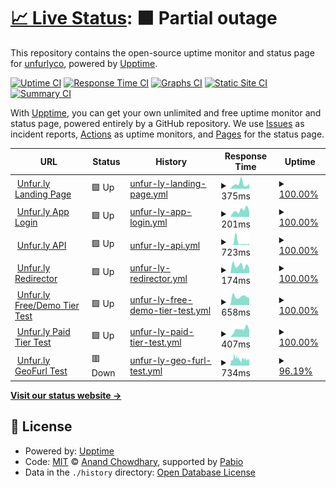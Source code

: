 # [📈 Live Status](https://status.unfur.ly): <!--live status--> **🟧 Partial outage**

This repository contains the open-source uptime monitor and status page for [unfurlyco](https://status.unfur.ly), powered by [Upptime](https://github.com/upptime/upptime).

[![Uptime CI](https://github.com/unfurlyco/uptime/workflows/Uptime%20CI/badge.svg)](https://github.com/unfurlyco/uptime/actions?query=workflow%3A%22Uptime+CI%22)
[![Response Time CI](https://github.com/unfurlyco/uptime/workflows/Response%20Time%20CI/badge.svg)](https://github.com/unfurlyco/uptime/actions?query=workflow%3A%22Response+Time+CI%22)
[![Graphs CI](https://github.com/unfurlyco/uptime/workflows/Graphs%20CI/badge.svg)](https://github.com/unfurlyco/uptime/actions?query=workflow%3A%22Graphs+CI%22)
[![Static Site CI](https://github.com/unfurlyco/uptime/workflows/Static%20Site%20CI/badge.svg)](https://github.com/unfurlyco/uptime/actions?query=workflow%3A%22Static+Site+CI%22)
[![Summary CI](https://github.com/unfurlyco/uptime/workflows/Summary%20CI/badge.svg)](https://github.com/unfurlyco/uptime/actions?query=workflow%3A%22Summary+CI%22)

With [Upptime](https://upptime.js.org), you can get your own unlimited and free uptime monitor and status page, powered entirely by a GitHub repository. We use [Issues](https://github.com/unfurlyco/uptime/issues) as incident reports, [Actions](https://github.com/unfurlyco/uptime/actions) as uptime monitors, and [Pages](https://status.unfur.ly) for the status page.

<!--start: status pages-->
<!-- This summary is generated by Upptime (https://github.com/upptime/upptime) -->
<!-- Do not edit this manually, your changes will be overwritten -->
<!-- prettier-ignore -->
| URL | Status | History | Response Time | Uptime |
| --- | ------ | ------- | ------------- | ------ |
| <img alt="" src="https://icons.duckduckgo.com/ip3/unfur.ly.ico" height="13"> [Unfur.ly Landing Page](https://unfur.ly/app/version) | 🟩 Up | [unfur-ly-landing-page.yml](https://github.com/unfurlyco/uptime/commits/HEAD/history/unfur-ly-landing-page.yml) | <details><summary><img alt="Response time graph" src="./graphs/unfur-ly-landing-page/response-time-week.png" height="20"> 375ms</summary><br><a href="https://status.unfur.ly/history/unfur-ly-landing-page"><img alt="Response time 423" src="https://img.shields.io/endpoint?url=https%3A%2F%2Fraw.githubusercontent.com%2Funfurlyco%2Fuptime%2FHEAD%2Fapi%2Funfur-ly-landing-page%2Fresponse-time.json"></a><br><a href="https://status.unfur.ly/history/unfur-ly-landing-page"><img alt="24-hour response time 398" src="https://img.shields.io/endpoint?url=https%3A%2F%2Fraw.githubusercontent.com%2Funfurlyco%2Fuptime%2FHEAD%2Fapi%2Funfur-ly-landing-page%2Fresponse-time-day.json"></a><br><a href="https://status.unfur.ly/history/unfur-ly-landing-page"><img alt="7-day response time 375" src="https://img.shields.io/endpoint?url=https%3A%2F%2Fraw.githubusercontent.com%2Funfurlyco%2Fuptime%2FHEAD%2Fapi%2Funfur-ly-landing-page%2Fresponse-time-week.json"></a><br><a href="https://status.unfur.ly/history/unfur-ly-landing-page"><img alt="30-day response time 479" src="https://img.shields.io/endpoint?url=https%3A%2F%2Fraw.githubusercontent.com%2Funfurlyco%2Fuptime%2FHEAD%2Fapi%2Funfur-ly-landing-page%2Fresponse-time-month.json"></a><br><a href="https://status.unfur.ly/history/unfur-ly-landing-page"><img alt="1-year response time 423" src="https://img.shields.io/endpoint?url=https%3A%2F%2Fraw.githubusercontent.com%2Funfurlyco%2Fuptime%2FHEAD%2Fapi%2Funfur-ly-landing-page%2Fresponse-time-year.json"></a></details> | <details><summary><a href="https://status.unfur.ly/history/unfur-ly-landing-page">100.00%</a></summary><a href="https://status.unfur.ly/history/unfur-ly-landing-page"><img alt="All-time uptime 100.00%" src="https://img.shields.io/endpoint?url=https%3A%2F%2Fraw.githubusercontent.com%2Funfurlyco%2Fuptime%2FHEAD%2Fapi%2Funfur-ly-landing-page%2Fuptime.json"></a><br><a href="https://status.unfur.ly/history/unfur-ly-landing-page"><img alt="24-hour uptime 100.00%" src="https://img.shields.io/endpoint?url=https%3A%2F%2Fraw.githubusercontent.com%2Funfurlyco%2Fuptime%2FHEAD%2Fapi%2Funfur-ly-landing-page%2Fuptime-day.json"></a><br><a href="https://status.unfur.ly/history/unfur-ly-landing-page"><img alt="7-day uptime 100.00%" src="https://img.shields.io/endpoint?url=https%3A%2F%2Fraw.githubusercontent.com%2Funfurlyco%2Fuptime%2FHEAD%2Fapi%2Funfur-ly-landing-page%2Fuptime-week.json"></a><br><a href="https://status.unfur.ly/history/unfur-ly-landing-page"><img alt="30-day uptime 100.00%" src="https://img.shields.io/endpoint?url=https%3A%2F%2Fraw.githubusercontent.com%2Funfurlyco%2Fuptime%2FHEAD%2Fapi%2Funfur-ly-landing-page%2Fuptime-month.json"></a><br><a href="https://status.unfur.ly/history/unfur-ly-landing-page"><img alt="1-year uptime 100.00%" src="https://img.shields.io/endpoint?url=https%3A%2F%2Fraw.githubusercontent.com%2Funfurlyco%2Fuptime%2FHEAD%2Fapi%2Funfur-ly-landing-page%2Fuptime-year.json"></a></details>
| <img alt="" src="https://icons.duckduckgo.com/ip3/unfur.ly.ico" height="13"> [Unfur.ly App Login](https://unfur.ly/app/login) | 🟩 Up | [unfur-ly-app-login.yml](https://github.com/unfurlyco/uptime/commits/HEAD/history/unfur-ly-app-login.yml) | <details><summary><img alt="Response time graph" src="./graphs/unfur-ly-app-login/response-time-week.png" height="20"> 201ms</summary><br><a href="https://status.unfur.ly/history/unfur-ly-app-login"><img alt="Response time 268" src="https://img.shields.io/endpoint?url=https%3A%2F%2Fraw.githubusercontent.com%2Funfurlyco%2Fuptime%2FHEAD%2Fapi%2Funfur-ly-app-login%2Fresponse-time.json"></a><br><a href="https://status.unfur.ly/history/unfur-ly-app-login"><img alt="24-hour response time 168" src="https://img.shields.io/endpoint?url=https%3A%2F%2Fraw.githubusercontent.com%2Funfurlyco%2Fuptime%2FHEAD%2Fapi%2Funfur-ly-app-login%2Fresponse-time-day.json"></a><br><a href="https://status.unfur.ly/history/unfur-ly-app-login"><img alt="7-day response time 201" src="https://img.shields.io/endpoint?url=https%3A%2F%2Fraw.githubusercontent.com%2Funfurlyco%2Fuptime%2FHEAD%2Fapi%2Funfur-ly-app-login%2Fresponse-time-week.json"></a><br><a href="https://status.unfur.ly/history/unfur-ly-app-login"><img alt="30-day response time 205" src="https://img.shields.io/endpoint?url=https%3A%2F%2Fraw.githubusercontent.com%2Funfurlyco%2Fuptime%2FHEAD%2Fapi%2Funfur-ly-app-login%2Fresponse-time-month.json"></a><br><a href="https://status.unfur.ly/history/unfur-ly-app-login"><img alt="1-year response time 268" src="https://img.shields.io/endpoint?url=https%3A%2F%2Fraw.githubusercontent.com%2Funfurlyco%2Fuptime%2FHEAD%2Fapi%2Funfur-ly-app-login%2Fresponse-time-year.json"></a></details> | <details><summary><a href="https://status.unfur.ly/history/unfur-ly-app-login">100.00%</a></summary><a href="https://status.unfur.ly/history/unfur-ly-app-login"><img alt="All-time uptime 100.00%" src="https://img.shields.io/endpoint?url=https%3A%2F%2Fraw.githubusercontent.com%2Funfurlyco%2Fuptime%2FHEAD%2Fapi%2Funfur-ly-app-login%2Fuptime.json"></a><br><a href="https://status.unfur.ly/history/unfur-ly-app-login"><img alt="24-hour uptime 100.00%" src="https://img.shields.io/endpoint?url=https%3A%2F%2Fraw.githubusercontent.com%2Funfurlyco%2Fuptime%2FHEAD%2Fapi%2Funfur-ly-app-login%2Fuptime-day.json"></a><br><a href="https://status.unfur.ly/history/unfur-ly-app-login"><img alt="7-day uptime 100.00%" src="https://img.shields.io/endpoint?url=https%3A%2F%2Fraw.githubusercontent.com%2Funfurlyco%2Fuptime%2FHEAD%2Fapi%2Funfur-ly-app-login%2Fuptime-week.json"></a><br><a href="https://status.unfur.ly/history/unfur-ly-app-login"><img alt="30-day uptime 100.00%" src="https://img.shields.io/endpoint?url=https%3A%2F%2Fraw.githubusercontent.com%2Funfurlyco%2Fuptime%2FHEAD%2Fapi%2Funfur-ly-app-login%2Fuptime-month.json"></a><br><a href="https://status.unfur.ly/history/unfur-ly-app-login"><img alt="1-year uptime 100.00%" src="https://img.shields.io/endpoint?url=https%3A%2F%2Fraw.githubusercontent.com%2Funfurlyco%2Fuptime%2FHEAD%2Fapi%2Funfur-ly-app-login%2Fuptime-year.json"></a></details>
| <img alt="" src="https://icons.duckduckgo.com/ip3/unfur.ly.ico" height="13"> [Unfur.ly API](https://unfur.ly/api/ui/info) | 🟩 Up | [unfur-ly-api.yml](https://github.com/unfurlyco/uptime/commits/HEAD/history/unfur-ly-api.yml) | <details><summary><img alt="Response time graph" src="./graphs/unfur-ly-api/response-time-week.png" height="20"> 723ms</summary><br><a href="https://status.unfur.ly/history/unfur-ly-api"><img alt="Response time 291" src="https://img.shields.io/endpoint?url=https%3A%2F%2Fraw.githubusercontent.com%2Funfurlyco%2Fuptime%2FHEAD%2Fapi%2Funfur-ly-api%2Fresponse-time.json"></a><br><a href="https://status.unfur.ly/history/unfur-ly-api"><img alt="24-hour response time 377" src="https://img.shields.io/endpoint?url=https%3A%2F%2Fraw.githubusercontent.com%2Funfurlyco%2Fuptime%2FHEAD%2Fapi%2Funfur-ly-api%2Fresponse-time-day.json"></a><br><a href="https://status.unfur.ly/history/unfur-ly-api"><img alt="7-day response time 723" src="https://img.shields.io/endpoint?url=https%3A%2F%2Fraw.githubusercontent.com%2Funfurlyco%2Fuptime%2FHEAD%2Fapi%2Funfur-ly-api%2Fresponse-time-week.json"></a><br><a href="https://status.unfur.ly/history/unfur-ly-api"><img alt="30-day response time 296" src="https://img.shields.io/endpoint?url=https%3A%2F%2Fraw.githubusercontent.com%2Funfurlyco%2Fuptime%2FHEAD%2Fapi%2Funfur-ly-api%2Fresponse-time-month.json"></a><br><a href="https://status.unfur.ly/history/unfur-ly-api"><img alt="1-year response time 291" src="https://img.shields.io/endpoint?url=https%3A%2F%2Fraw.githubusercontent.com%2Funfurlyco%2Fuptime%2FHEAD%2Fapi%2Funfur-ly-api%2Fresponse-time-year.json"></a></details> | <details><summary><a href="https://status.unfur.ly/history/unfur-ly-api">100.00%</a></summary><a href="https://status.unfur.ly/history/unfur-ly-api"><img alt="All-time uptime 99.99%" src="https://img.shields.io/endpoint?url=https%3A%2F%2Fraw.githubusercontent.com%2Funfurlyco%2Fuptime%2FHEAD%2Fapi%2Funfur-ly-api%2Fuptime.json"></a><br><a href="https://status.unfur.ly/history/unfur-ly-api"><img alt="24-hour uptime 100.00%" src="https://img.shields.io/endpoint?url=https%3A%2F%2Fraw.githubusercontent.com%2Funfurlyco%2Fuptime%2FHEAD%2Fapi%2Funfur-ly-api%2Fuptime-day.json"></a><br><a href="https://status.unfur.ly/history/unfur-ly-api"><img alt="7-day uptime 100.00%" src="https://img.shields.io/endpoint?url=https%3A%2F%2Fraw.githubusercontent.com%2Funfurlyco%2Fuptime%2FHEAD%2Fapi%2Funfur-ly-api%2Fuptime-week.json"></a><br><a href="https://status.unfur.ly/history/unfur-ly-api"><img alt="30-day uptime 100.00%" src="https://img.shields.io/endpoint?url=https%3A%2F%2Fraw.githubusercontent.com%2Funfurlyco%2Fuptime%2FHEAD%2Fapi%2Funfur-ly-api%2Fuptime-month.json"></a><br><a href="https://status.unfur.ly/history/unfur-ly-api"><img alt="1-year uptime 99.99%" src="https://img.shields.io/endpoint?url=https%3A%2F%2Fraw.githubusercontent.com%2Funfurlyco%2Fuptime%2FHEAD%2Fapi%2Funfur-ly-api%2Fuptime-year.json"></a></details>
| <img alt="" src="https://icons.duckduckgo.com/ip3/unfur.ly.ico" height="13"> [Unfur.ly Redirector](https://unfur.ly/version) | 🟩 Up | [unfur-ly-redirector.yml](https://github.com/unfurlyco/uptime/commits/HEAD/history/unfur-ly-redirector.yml) | <details><summary><img alt="Response time graph" src="./graphs/unfur-ly-redirector/response-time-week.png" height="20"> 174ms</summary><br><a href="https://status.unfur.ly/history/unfur-ly-redirector"><img alt="Response time 144" src="https://img.shields.io/endpoint?url=https%3A%2F%2Fraw.githubusercontent.com%2Funfurlyco%2Fuptime%2FHEAD%2Fapi%2Funfur-ly-redirector%2Fresponse-time.json"></a><br><a href="https://status.unfur.ly/history/unfur-ly-redirector"><img alt="24-hour response time 118" src="https://img.shields.io/endpoint?url=https%3A%2F%2Fraw.githubusercontent.com%2Funfurlyco%2Fuptime%2FHEAD%2Fapi%2Funfur-ly-redirector%2Fresponse-time-day.json"></a><br><a href="https://status.unfur.ly/history/unfur-ly-redirector"><img alt="7-day response time 174" src="https://img.shields.io/endpoint?url=https%3A%2F%2Fraw.githubusercontent.com%2Funfurlyco%2Fuptime%2FHEAD%2Fapi%2Funfur-ly-redirector%2Fresponse-time-week.json"></a><br><a href="https://status.unfur.ly/history/unfur-ly-redirector"><img alt="30-day response time 133" src="https://img.shields.io/endpoint?url=https%3A%2F%2Fraw.githubusercontent.com%2Funfurlyco%2Fuptime%2FHEAD%2Fapi%2Funfur-ly-redirector%2Fresponse-time-month.json"></a><br><a href="https://status.unfur.ly/history/unfur-ly-redirector"><img alt="1-year response time 144" src="https://img.shields.io/endpoint?url=https%3A%2F%2Fraw.githubusercontent.com%2Funfurlyco%2Fuptime%2FHEAD%2Fapi%2Funfur-ly-redirector%2Fresponse-time-year.json"></a></details> | <details><summary><a href="https://status.unfur.ly/history/unfur-ly-redirector">100.00%</a></summary><a href="https://status.unfur.ly/history/unfur-ly-redirector"><img alt="All-time uptime 100.00%" src="https://img.shields.io/endpoint?url=https%3A%2F%2Fraw.githubusercontent.com%2Funfurlyco%2Fuptime%2FHEAD%2Fapi%2Funfur-ly-redirector%2Fuptime.json"></a><br><a href="https://status.unfur.ly/history/unfur-ly-redirector"><img alt="24-hour uptime 100.00%" src="https://img.shields.io/endpoint?url=https%3A%2F%2Fraw.githubusercontent.com%2Funfurlyco%2Fuptime%2FHEAD%2Fapi%2Funfur-ly-redirector%2Fuptime-day.json"></a><br><a href="https://status.unfur.ly/history/unfur-ly-redirector"><img alt="7-day uptime 100.00%" src="https://img.shields.io/endpoint?url=https%3A%2F%2Fraw.githubusercontent.com%2Funfurlyco%2Fuptime%2FHEAD%2Fapi%2Funfur-ly-redirector%2Fuptime-week.json"></a><br><a href="https://status.unfur.ly/history/unfur-ly-redirector"><img alt="30-day uptime 100.00%" src="https://img.shields.io/endpoint?url=https%3A%2F%2Fraw.githubusercontent.com%2Funfurlyco%2Fuptime%2FHEAD%2Fapi%2Funfur-ly-redirector%2Fuptime-month.json"></a><br><a href="https://status.unfur.ly/history/unfur-ly-redirector"><img alt="1-year uptime 100.00%" src="https://img.shields.io/endpoint?url=https%3A%2F%2Fraw.githubusercontent.com%2Funfurlyco%2Fuptime%2FHEAD%2Fapi%2Funfur-ly-redirector%2Fuptime-year.json"></a></details>
| <img alt="" src="https://icons.duckduckgo.com/ip3/unfur.ly.ico" height="13"> [Unfur.ly Free/Demo Tier Test](https://unfur.ly/freetier) | 🟩 Up | [unfur-ly-free-demo-tier-test.yml](https://github.com/unfurlyco/uptime/commits/HEAD/history/unfur-ly-free-demo-tier-test.yml) | <details><summary><img alt="Response time graph" src="./graphs/unfur-ly-free-demo-tier-test/response-time-week.png" height="20"> 658ms</summary><br><a href="https://status.unfur.ly/history/unfur-ly-free-demo-tier-test"><img alt="Response time 770" src="https://img.shields.io/endpoint?url=https%3A%2F%2Fraw.githubusercontent.com%2Funfurlyco%2Fuptime%2FHEAD%2Fapi%2Funfur-ly-free-demo-tier-test%2Fresponse-time.json"></a><br><a href="https://status.unfur.ly/history/unfur-ly-free-demo-tier-test"><img alt="24-hour response time 547" src="https://img.shields.io/endpoint?url=https%3A%2F%2Fraw.githubusercontent.com%2Funfurlyco%2Fuptime%2FHEAD%2Fapi%2Funfur-ly-free-demo-tier-test%2Fresponse-time-day.json"></a><br><a href="https://status.unfur.ly/history/unfur-ly-free-demo-tier-test"><img alt="7-day response time 658" src="https://img.shields.io/endpoint?url=https%3A%2F%2Fraw.githubusercontent.com%2Funfurlyco%2Fuptime%2FHEAD%2Fapi%2Funfur-ly-free-demo-tier-test%2Fresponse-time-week.json"></a><br><a href="https://status.unfur.ly/history/unfur-ly-free-demo-tier-test"><img alt="30-day response time 614" src="https://img.shields.io/endpoint?url=https%3A%2F%2Fraw.githubusercontent.com%2Funfurlyco%2Fuptime%2FHEAD%2Fapi%2Funfur-ly-free-demo-tier-test%2Fresponse-time-month.json"></a><br><a href="https://status.unfur.ly/history/unfur-ly-free-demo-tier-test"><img alt="1-year response time 770" src="https://img.shields.io/endpoint?url=https%3A%2F%2Fraw.githubusercontent.com%2Funfurlyco%2Fuptime%2FHEAD%2Fapi%2Funfur-ly-free-demo-tier-test%2Fresponse-time-year.json"></a></details> | <details><summary><a href="https://status.unfur.ly/history/unfur-ly-free-demo-tier-test">100.00%</a></summary><a href="https://status.unfur.ly/history/unfur-ly-free-demo-tier-test"><img alt="All-time uptime 99.99%" src="https://img.shields.io/endpoint?url=https%3A%2F%2Fraw.githubusercontent.com%2Funfurlyco%2Fuptime%2FHEAD%2Fapi%2Funfur-ly-free-demo-tier-test%2Fuptime.json"></a><br><a href="https://status.unfur.ly/history/unfur-ly-free-demo-tier-test"><img alt="24-hour uptime 100.00%" src="https://img.shields.io/endpoint?url=https%3A%2F%2Fraw.githubusercontent.com%2Funfurlyco%2Fuptime%2FHEAD%2Fapi%2Funfur-ly-free-demo-tier-test%2Fuptime-day.json"></a><br><a href="https://status.unfur.ly/history/unfur-ly-free-demo-tier-test"><img alt="7-day uptime 100.00%" src="https://img.shields.io/endpoint?url=https%3A%2F%2Fraw.githubusercontent.com%2Funfurlyco%2Fuptime%2FHEAD%2Fapi%2Funfur-ly-free-demo-tier-test%2Fuptime-week.json"></a><br><a href="https://status.unfur.ly/history/unfur-ly-free-demo-tier-test"><img alt="30-day uptime 100.00%" src="https://img.shields.io/endpoint?url=https%3A%2F%2Fraw.githubusercontent.com%2Funfurlyco%2Fuptime%2FHEAD%2Fapi%2Funfur-ly-free-demo-tier-test%2Fuptime-month.json"></a><br><a href="https://status.unfur.ly/history/unfur-ly-free-demo-tier-test"><img alt="1-year uptime 99.99%" src="https://img.shields.io/endpoint?url=https%3A%2F%2Fraw.githubusercontent.com%2Funfurlyco%2Fuptime%2FHEAD%2Fapi%2Funfur-ly-free-demo-tier-test%2Fuptime-year.json"></a></details>
| <img alt="" src="https://icons.duckduckgo.com/ip3/unfur.ly.ico" height="13"> [Unfur.ly Paid Tier Test](https://unfur.ly/12345) | 🟩 Up | [unfur-ly-paid-tier-test.yml](https://github.com/unfurlyco/uptime/commits/HEAD/history/unfur-ly-paid-tier-test.yml) | <details><summary><img alt="Response time graph" src="./graphs/unfur-ly-paid-tier-test/response-time-week.png" height="20"> 407ms</summary><br><a href="https://status.unfur.ly/history/unfur-ly-paid-tier-test"><img alt="Response time 656" src="https://img.shields.io/endpoint?url=https%3A%2F%2Fraw.githubusercontent.com%2Funfurlyco%2Fuptime%2FHEAD%2Fapi%2Funfur-ly-paid-tier-test%2Fresponse-time.json"></a><br><a href="https://status.unfur.ly/history/unfur-ly-paid-tier-test"><img alt="24-hour response time 375" src="https://img.shields.io/endpoint?url=https%3A%2F%2Fraw.githubusercontent.com%2Funfurlyco%2Fuptime%2FHEAD%2Fapi%2Funfur-ly-paid-tier-test%2Fresponse-time-day.json"></a><br><a href="https://status.unfur.ly/history/unfur-ly-paid-tier-test"><img alt="7-day response time 407" src="https://img.shields.io/endpoint?url=https%3A%2F%2Fraw.githubusercontent.com%2Funfurlyco%2Fuptime%2FHEAD%2Fapi%2Funfur-ly-paid-tier-test%2Fresponse-time-week.json"></a><br><a href="https://status.unfur.ly/history/unfur-ly-paid-tier-test"><img alt="30-day response time 645" src="https://img.shields.io/endpoint?url=https%3A%2F%2Fraw.githubusercontent.com%2Funfurlyco%2Fuptime%2FHEAD%2Fapi%2Funfur-ly-paid-tier-test%2Fresponse-time-month.json"></a><br><a href="https://status.unfur.ly/history/unfur-ly-paid-tier-test"><img alt="1-year response time 656" src="https://img.shields.io/endpoint?url=https%3A%2F%2Fraw.githubusercontent.com%2Funfurlyco%2Fuptime%2FHEAD%2Fapi%2Funfur-ly-paid-tier-test%2Fresponse-time-year.json"></a></details> | <details><summary><a href="https://status.unfur.ly/history/unfur-ly-paid-tier-test">100.00%</a></summary><a href="https://status.unfur.ly/history/unfur-ly-paid-tier-test"><img alt="All-time uptime 99.99%" src="https://img.shields.io/endpoint?url=https%3A%2F%2Fraw.githubusercontent.com%2Funfurlyco%2Fuptime%2FHEAD%2Fapi%2Funfur-ly-paid-tier-test%2Fuptime.json"></a><br><a href="https://status.unfur.ly/history/unfur-ly-paid-tier-test"><img alt="24-hour uptime 100.00%" src="https://img.shields.io/endpoint?url=https%3A%2F%2Fraw.githubusercontent.com%2Funfurlyco%2Fuptime%2FHEAD%2Fapi%2Funfur-ly-paid-tier-test%2Fuptime-day.json"></a><br><a href="https://status.unfur.ly/history/unfur-ly-paid-tier-test"><img alt="7-day uptime 100.00%" src="https://img.shields.io/endpoint?url=https%3A%2F%2Fraw.githubusercontent.com%2Funfurlyco%2Fuptime%2FHEAD%2Fapi%2Funfur-ly-paid-tier-test%2Fuptime-week.json"></a><br><a href="https://status.unfur.ly/history/unfur-ly-paid-tier-test"><img alt="30-day uptime 100.00%" src="https://img.shields.io/endpoint?url=https%3A%2F%2Fraw.githubusercontent.com%2Funfurlyco%2Fuptime%2FHEAD%2Fapi%2Funfur-ly-paid-tier-test%2Fuptime-month.json"></a><br><a href="https://status.unfur.ly/history/unfur-ly-paid-tier-test"><img alt="1-year uptime 99.99%" src="https://img.shields.io/endpoint?url=https%3A%2F%2Fraw.githubusercontent.com%2Funfurlyco%2Fuptime%2FHEAD%2Fapi%2Funfur-ly-paid-tier-test%2Fuptime-year.json"></a></details>
| <img alt="" src="https://icons.duckduckgo.com/ip3/unfur.ly.ico" height="13"> [Unfur.ly GeoFurl Test](https://unfur.ly/BeastGames) | 🟥 Down | [unfur-ly-geo-furl-test.yml](https://github.com/unfurlyco/uptime/commits/HEAD/history/unfur-ly-geo-furl-test.yml) | <details><summary><img alt="Response time graph" src="./graphs/unfur-ly-geo-furl-test/response-time-week.png" height="20"> 734ms</summary><br><a href="https://status.unfur.ly/history/unfur-ly-geo-furl-test"><img alt="Response time 613" src="https://img.shields.io/endpoint?url=https%3A%2F%2Fraw.githubusercontent.com%2Funfurlyco%2Fuptime%2FHEAD%2Fapi%2Funfur-ly-geo-furl-test%2Fresponse-time.json"></a><br><a href="https://status.unfur.ly/history/unfur-ly-geo-furl-test"><img alt="24-hour response time 749" src="https://img.shields.io/endpoint?url=https%3A%2F%2Fraw.githubusercontent.com%2Funfurlyco%2Fuptime%2FHEAD%2Fapi%2Funfur-ly-geo-furl-test%2Fresponse-time-day.json"></a><br><a href="https://status.unfur.ly/history/unfur-ly-geo-furl-test"><img alt="7-day response time 734" src="https://img.shields.io/endpoint?url=https%3A%2F%2Fraw.githubusercontent.com%2Funfurlyco%2Fuptime%2FHEAD%2Fapi%2Funfur-ly-geo-furl-test%2Fresponse-time-week.json"></a><br><a href="https://status.unfur.ly/history/unfur-ly-geo-furl-test"><img alt="30-day response time 695" src="https://img.shields.io/endpoint?url=https%3A%2F%2Fraw.githubusercontent.com%2Funfurlyco%2Fuptime%2FHEAD%2Fapi%2Funfur-ly-geo-furl-test%2Fresponse-time-month.json"></a><br><a href="https://status.unfur.ly/history/unfur-ly-geo-furl-test"><img alt="1-year response time 613" src="https://img.shields.io/endpoint?url=https%3A%2F%2Fraw.githubusercontent.com%2Funfurlyco%2Fuptime%2FHEAD%2Fapi%2Funfur-ly-geo-furl-test%2Fresponse-time-year.json"></a></details> | <details><summary><a href="https://status.unfur.ly/history/unfur-ly-geo-furl-test">96.19%</a></summary><a href="https://status.unfur.ly/history/unfur-ly-geo-furl-test"><img alt="All-time uptime 99.52%" src="https://img.shields.io/endpoint?url=https%3A%2F%2Fraw.githubusercontent.com%2Funfurlyco%2Fuptime%2FHEAD%2Fapi%2Funfur-ly-geo-furl-test%2Fuptime.json"></a><br><a href="https://status.unfur.ly/history/unfur-ly-geo-furl-test"><img alt="24-hour uptime 73.31%" src="https://img.shields.io/endpoint?url=https%3A%2F%2Fraw.githubusercontent.com%2Funfurlyco%2Fuptime%2FHEAD%2Fapi%2Funfur-ly-geo-furl-test%2Fuptime-day.json"></a><br><a href="https://status.unfur.ly/history/unfur-ly-geo-furl-test"><img alt="7-day uptime 96.19%" src="https://img.shields.io/endpoint?url=https%3A%2F%2Fraw.githubusercontent.com%2Funfurlyco%2Fuptime%2FHEAD%2Fapi%2Funfur-ly-geo-furl-test%2Fuptime-week.json"></a><br><a href="https://status.unfur.ly/history/unfur-ly-geo-furl-test"><img alt="30-day uptime 99.08%" src="https://img.shields.io/endpoint?url=https%3A%2F%2Fraw.githubusercontent.com%2Funfurlyco%2Fuptime%2FHEAD%2Fapi%2Funfur-ly-geo-furl-test%2Fuptime-month.json"></a><br><a href="https://status.unfur.ly/history/unfur-ly-geo-furl-test"><img alt="1-year uptime 99.52%" src="https://img.shields.io/endpoint?url=https%3A%2F%2Fraw.githubusercontent.com%2Funfurlyco%2Fuptime%2FHEAD%2Fapi%2Funfur-ly-geo-furl-test%2Fuptime-year.json"></a></details>

<!--end: status pages-->

[**Visit our status website →**](https://status.unfur.ly)

## 📄 License

- Powered by: [Upptime](https://github.com/upptime/upptime)
- Code: [MIT](./LICENSE) © [Anand Chowdhary](https://anandchowdhary.com), supported by [Pabio](https://pabio.com)
- Data in the `./history` directory: [Open Database License](https://opendatacommons.org/licenses/odbl/1-0/)

